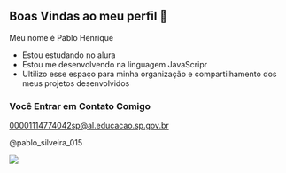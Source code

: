 ## Boas Vindas ao meu perfil  👋

Meu nome é Pablo Henrique

- Estou estudando no alura
- Estou me desenvolvendo na linguagem JavaScripr
- Ultilizo esse espaço para minha organização e compartilhamento dos meus projetos desenvolvidos

### Você Entrar em Contato Comigo 

00001114774042sp@al.educacao.sp.gov.br

@pablo_silveira_015

![](https://media.tenor.com/TSc5S2bRWEYAAAAM/teen-wolf-grind.gif)
